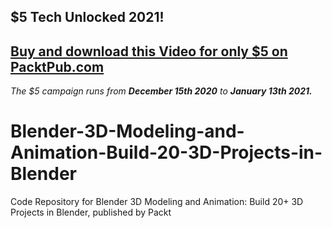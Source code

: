 ## $5 Tech Unlocked 2021!
[Buy and download this Video for only $5 on PacktPub.com](https://www.packtpub.com/product/blender-3d-modeling-and-animation-build-20-3d-projects-in-blender-video/9781839217975)
-----
*The $5 campaign         runs from __December 15th 2020__ to __January 13th 2021.__*

# Blender-3D-Modeling-and-Animation-Build-20-3D-Projects-in-Blender
Code Repository for Blender 3D Modeling and Animation: Build 20+ 3D Projects in Blender, published by Packt
